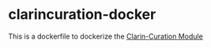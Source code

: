 # clarincuration-docker
This is a dockerfile to dockerize the [Clarin-Curation Module](https://github.com/clarin-eric/clarin-curation-module)
